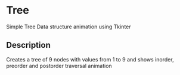 # Tree
Simple Tree Data structure animation using Tkinter

Description
-----------
Creates a tree of 9 nodes with values from 1 to 9 and shows inorder, preorder and postorder traversal animation
